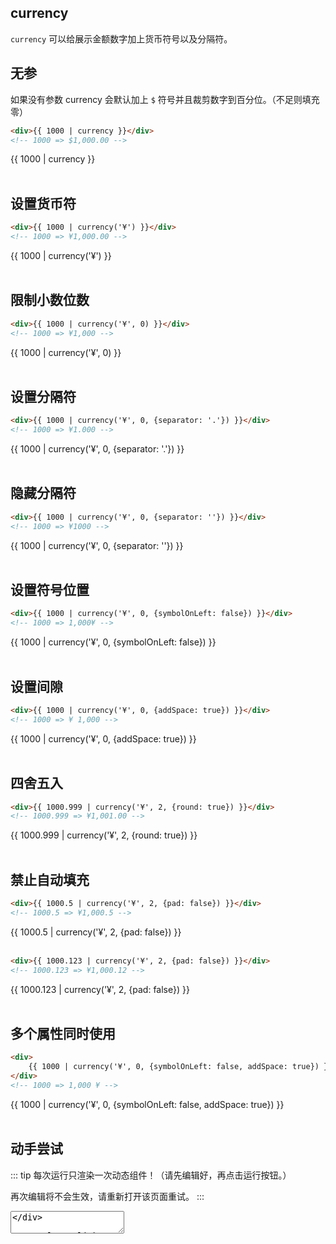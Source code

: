 <script>
    import Vue from 'vue'
    import EasyFilter from 'easy-filter'
    import '@style/style.scss'
    Vue.use(EasyFilter)
    const bus = new Vue()
    Vue.component('runtime-comp',(resolve)=>bus.$on('run',resolve))
    export default {
        data(){
            return {
                code: `{
        template: "<div>{{ 1000 | currency }}</div>",
    }`
            }
        },
        methods:{
            run(){
                bus.$emit('run', eval(`(function(){ return ${this.code} })()`))
            },
            reload(){
                window.location.reload()
            }
        }
    }
</script>

## currency

`currency` 可以给展示金额数字加上货币符号以及分隔符。

## 无参

如果没有参数 currency 会默认加上 `$` 符号并且裁剪数字到百分位。（不足则填充零）

```html
<div>{{ 1000 | currency }}</div>
<!-- 1000 => $1,000.00 -->
```
<div>{{ 1000 | currency }}</div>
<br/>

## 设置货币符

```html
<div>{{ 1000 | currency('¥') }}</div>
<!-- 1000 => ¥1,000.00 -->
```
<div>{{ 1000 | currency('¥') }}</div>
<br/>

## 限制小数位数

```html
<div>{{ 1000 | currency('¥', 0) }}</div>
<!-- 1000 => ¥1,000 -->
```
<div>{{ 1000 | currency('¥', 0) }}</div>
<br/>

## 设置分隔符

```html
<div>{{ 1000 | currency('¥', 0, {separator: '.'}) }}</div>
<!-- 1000 => ¥1.000 -->
```
<div>{{ 1000 | currency('¥', 0, {separator: '.'}) }}</div>
<br/>

## 隐藏分隔符

```html
<div>{{ 1000 | currency('¥', 0, {separator: ''}) }}</div>
<!-- 1000 => ¥1000 -->
```
<div>{{ 1000 | currency('¥', 0, {separator: ''}) }}</div>
<br/>

## 设置符号位置

```html
<div>{{ 1000 | currency('¥', 0, {symbolOnLeft: false}) }}</div>
<!-- 1000 => 1,000¥ -->
```
<div>{{ 1000 | currency('¥', 0, {symbolOnLeft: false}) }}</div>
<br/>

## 设置间隙

```html
<div>{{ 1000 | currency('¥', 0, {addSpace: true}) }}</div>
<!-- 1000 => ¥ 1,000 -->
```
<div>{{ 1000 | currency('¥', 0, {addSpace: true}) }}</div>
<br/>

## 四舍五入

```html
<div>{{ 1000.999 | currency('¥', 2, {round: true}) }}</div>
<!-- 1000.999 => ¥1,001.00 -->
```
<div>{{ 1000.999 | currency('¥', 2, {round: true}) }}</div>
<br/>

## 禁止自动填充

```html
<div>{{ 1000.5 | currency('¥', 2, {pad: false}) }}</div>
<!-- 1000.5 => ¥1,000.5 -->
```
<div>{{ 1000.5 | currency('¥', 2, {pad: false}) }}</div>
<br/>

```html
<div>{{ 1000.123 | currency('¥', 2, {pad: false}) }}</div>
<!-- 1000.123 => ¥1,000.12 -->
```
<div>{{ 1000.123 | currency('¥', 2, {pad: false}) }}</div>
<br/>

## 多个属性同时使用

```html
<div>
    {{ 1000 | currency('¥', 0, {symbolOnLeft: false, addSpace: true}) }}
</div>
<!-- 1000 => 1,000 ¥ -->
```
<div>{{ 1000 | currency('¥', 0, {symbolOnLeft: false, addSpace: true}) }}</div>
<br/>

## 动手尝试


::: tip
每次运行只渲染一次动态组件！（请先编辑好，再点击运行按钮。）

再次编辑将不会生效，请重新打开该页面重试。
:::

<div>
   <textarea v-model="code"/>
</div>

<a class="link" v-on:click="run">运行</a>

<div>
    <runtime-comp/>
</div>